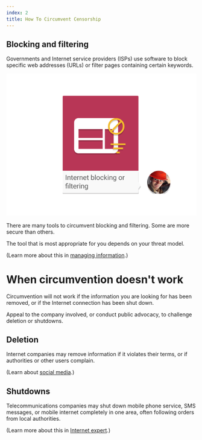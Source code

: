 ```yaml
---
index: 2
title: How To Circumvent Censorship
---
```

## Blocking and filtering

Governments and Internet service providers (ISPs) use software to block specific web addresses (URLs) or filter pages containing certain keywords. 

![image](internetb1.png)

There are many tools to circumvent blocking and filtering. Some are more secure than others.

The tool that is most appropriate for you depends on your threat model. 

(Learn more about this in [managing information](umbrella://lesson/managing-information).)

# When circumvention doesn't work

Circumvention will not work if the information you are looking for has been removed, or if the Internet connection has been shut down. 

Appeal to the company involved, or conduct public advocacy, to challenge deletion or shutdowns.   

## Deletion

Internet companies may remove information if it violates their terms, or if authorities or other users complain. 

(Learn about [social media](umbrella://lesson/social-media/0).)

## Shutdowns

Telecommunications companies may shut down mobile phone service, SMS messages, or mobile internet completely in one area, often following orders from local authorities. 

(Learn more about this in [Internet expert](umbrella://lesson/the-internet/2).)